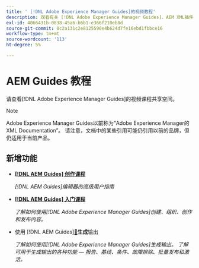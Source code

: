 ```yaml
---
title: ' [!DNL Adobe Experience Manager Guides]的视频教程'
description: 观看有关 [!DNL Adobe Experience Manager Guides]、AEM XML插件、AEM XML插件、AEM DoX和AEM Dox的视频教程。
exl-id: 4066431b-0838-45a6-b6b1-e366f210eb8d
source-git-commit: 0c2a131c2e8125590e4b624d7fe16ebd1fbbce16
workflow-type: tm+mt
source-wordcount: '113'
ht-degree: 5%

---
```


# AEM Guides 教程

请查看[!DNL Adobe Experience Manager Guides]的视频课程共享空间。

>[!NOTE]
> 
> Adobe Experience Manager Guides以前称为“Adobe Experience Manager的XML Documentation”。 请注意，文档中的某些引用可能仍引用以前的品牌，但仍适用于当前产品。

## 新增功能

* **[[!DNL AEM Guides] 创作课程](course-3/overview.md)**

  *[!DNL AEM Guides]编辑器的高级用户指南*

* **[[!DNL AEM Guides] 入门课程](course-1/overview.md)**

  *了解如何使用[!DNL Adobe Experience Manager Guides]创建、组织、创作和发布内容。*

* 使用&#x200B; [!DNL AEM Guides][&#128279;](course-2/overview.md)**生成**&#x200B;输出

  *了解如何使用[!DNL Adobe Experience Manager Guides]生成输出。 了解可用于生成输出的各种功能 — 报告、基线、条件、故障排除、批量发布和激活。*
